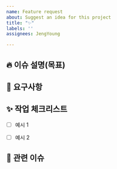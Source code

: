 ```yaml
---
name: Feature request
about: Suggest an idea for this project
title: "✨"
labels: ''
assignees: JengYoung

---
```


## 🔥 이슈 설명(목표)


## 🌈 요구사항


## ✨ 작업 체크리스트

- [ ] 예시 1
- [ ] 예시 2


## 💎 관련 이슈

